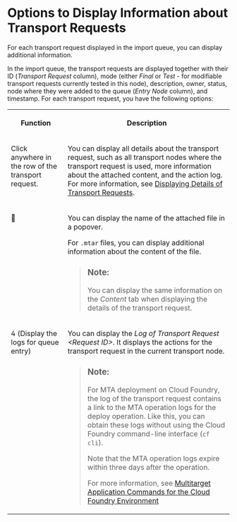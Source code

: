 <!-- loioa90d808cde2f4e78942c82f7bd750844 -->

<link rel="stylesheet" type="text/css" href="../css/sap-icons.css"/>

# Options to Display Information about Transport Requests

For each transport request displayed in the import queue, you can display additional information.

In the import queue, the transport requests are displayed together with their ID \(*Transport Request* column\), mode \(either *Final* or *Test* - for modifiable transport requests currently tested in this node\), description, owner, status, node where they were added to the queue \(*Entry Node* column\), and timestamp. For each transport request, you have the following options:


<table>
<tr>
<th valign="top">

Function

</th>
<th valign="top">

Description

</th>
</tr>
<tr>
<td valign="top">

Click anywhere in the row of the transport request.

</td>
<td valign="top">

You can display all details about the transport request, such as all transport nodes where the transport request is used, more information about the attached content, and the action log. For more information, see [Displaying Details of Transport Requests](../40-using-request-overview/displaying-details-of-transport-requests-0415f2f.md).

</td>
</tr>
<tr>
<td valign="top">

:paperclip:

</td>
<td valign="top">

You can display the name of the attached file in a popover.

For `.mtar` files, you can display additional information about the content of the file.

> ### Note:  
> You can display the same information on the *Content* tab when displaying the details of the transport request.



</td>
</tr>
<tr>
<td valign="top">

<span class="SAP-icons-V5"></span> \(Display the logs for queue entry\)

</td>
<td valign="top">

You can display the *Log of Transport Request <Request ID\>*. It displays the actions for the transport request in the current transport node.

> ### Note:  
> For MTA deployment on Cloud Foundry, the log of the transport request contains a link to the MTA operation logs for the deploy operation. Like this, you can obtain these logs without using the Cloud Foundry command-line interface \(`cf cli`\).
> 
> Note that the MTA operation logs expire within three days after the operation.
> 
> For more information, see [Multitarget Application Commands for the Cloud Foundry Environment](https://help.sap.com/docs/BTP/65de2977205c403bbc107264b8eccf4b/65ddb1b51a0642148c6b468a759a8a2e.html?locale=en-US&state=PRODUCTION&version=Cloud)



</td>
</tr>
</table>

